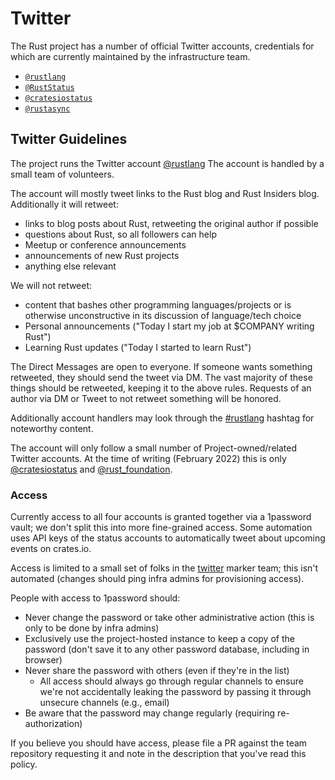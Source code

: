 # Twitter

The Rust project has a number of official Twitter accounts, credentials for which are
currently maintained by the infrastructure team.

* [`@rustlang`](https://twitter.com/rustlang)
* [`@RustStatus`](https://twitter.com/RustStatus)
* [`@cratesiostatus`](https://twitter.com/cratesiostatus)
* [`@rustasync`](https://twitter.com/rustasync)

## Twitter Guidelines

The project runs the Twitter account [@rustlang](https://twitter.com/rustlang)
The account is handled by a small team of volunteers.

The account will mostly tweet links to the Rust blog and Rust Insiders blog.
Additionally it will retweet:

* links to blog posts about Rust, retweeting the original author if possible
* questions about Rust, so all followers can help
* Meetup or conference announcements
* announcements of new Rust projects
* anything else relevant

We will not retweet:

* content that bashes other programming languages/projects or is otherwise unconstructive in its discussion of language/tech choice
* Personal announcements ("Today I start my job at $COMPANY writing Rust")
* Learning Rust updates ("Today I started to learn Rust")

The Direct Messages are open to everyone.
If someone wants something retweeted, they should send the tweet via DM.
The vast majority of these things should be retweeted, keeping it to the above rules.
Requests of an author via DM or Tweet to not retweet something will be honored.

Additionally account handlers may look through the [#rustlang](https://twitter.com/hashtag/rustlang?src=hashtag_click) hashtag for noteworthy content.

The account will only follow a small number of Project-owned/related Twitter accounts.
At the time of writing (February 2022) this is only [@cratesiostatus](https://twitter.com/cratesiostatus) and [@rust_foundation](https://twitter.com/rust_foundation).

### Access

Currently access to all four accounts is granted together via a 1password
vault; we don't split this into more fine-grained access. Some automation uses
API keys of the status accounts to automatically tweet about upcoming events on
crates.io.

Access is limited to a small set of folks in the
[twitter](https://github.com/rust-lang/team/blob/master/teams/twitter.toml)
marker team; this isn't automated (changes should ping infra admins for provisioning access).

People with access to 1password should:

* Never change the password or take other administrative action (this is only
  to be done by infra admins)
* Exclusively use the project-hosted instance to keep a copy of the password
  (don't save it to any other password database, including in browser)
* Never share the password with others (even if they're in the list)
  * All access should always go through regular channels to ensure we're not
    accidentally leaking the password by passing it through unsecure channels
    (e.g., email)
* Be aware that the password may change regularly (requiring re-authorization)

If you believe you should have access, please file a PR against the team
repository requesting it and note in the description that you've read this
policy.

